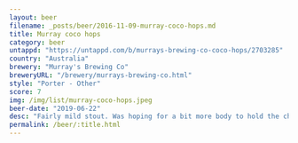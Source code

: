 ```yaml
---
layout: beer
filename: _posts/beer/2016-11-09-murray-coco-hops.md
title: Murray coco hops
category: beer
untappd: "https://untappd.com/b/murrays-brewing-co-coco-hops/2703285"
country: "Australia"
brewery: "Murray's Brewing Co"
breweryURL: "/brewery/murrays-brewing-co.html"
style: "Porter - Other"
score: 7
img: /img/list/murray-coco-hops.jpeg
beer-date: "2019-06-22"
desc: "Fairly mild stout. Was hoping for a bit more body to hold the chocolate and coconut"
permalink: /beer/:title.html
---
```

